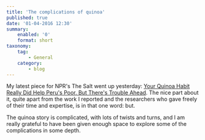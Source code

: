 ```yaml
---
title: 'The complications of quinoa'
published: true
date: '01-04-2016 12:30'
summary:
    enabled: '0'
    format: short
taxonomy:
    tag:
        - General
    category:
        - blog
---
```


My latest piece for NPR's The Salt went up yesterday: [Your Quinoa Habit Really Did Help Peru's Poor. But There's Trouble Ahead](http://www.npr.org/sections/thesalt/2016/03/31/472453674/your-quinoa-habit-really-did-help-perus-poor-but-theres-trouble-ahead). The nice part about it, quite apart from the work I reported and the researchers who gave freely of their time and expertise, is in that one word: but.

The quinoa story is complicated, with lots of twists and turns, and I am really grateful to have been given enough space to explore some of the complications in some depth.

